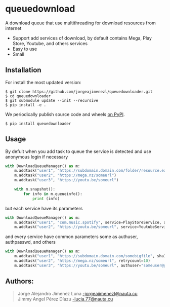 # queuedownload
A download queue that use multithreading for download resources from internet

* Support add services of download, by default contains Mega, Play Store, Youtube, and others services
* Easy to use
* Small

## Installation
For install the most updated version:
```
$ git clone https://github.com/jorgeajimenezl/queuedownloader.git
$ cd queuedownloader
$ git submodule update --init --recursive
$ pip install -e .
```

We periodically publish source code and wheels [on PyPI](https://pypi.python.org/pypi/queuedownloader).
```
$ pip install queuedownloader
```

## Usage
By defult when you add task to queue the service is detected and use anonymous 
login if necessary

```python
with DownloadQueueManager() as m:
    m.addtask("user1", "https://subdomain.domain.com/folder/resource.extension")
    m.addtask("user2", "https://mega.nz/someurl")
    m.addtask("user3", "https://youtu.be/someurl")

    with m.snapshot():
        for info in m.queueinfo():
            print (info)
```

but each service have its parameters

```python
with DownloadQueueManager() as m:
    m.addtask("user1", "com.music.spotify", service=PlayStoreService, authuser="someuser@gmail.com", authpasswd="somerarepassword", sdk_version=24)
    m.addtask("user2", "https://youtu.be/someurl", service=YoutubeService, subtitles=True, quality="720p@60")
```

and every service have common parameters some as authuser, authpasswd, and others

```python
with DownloadQueueManager() as m:
    m.addtask("user1", "https://subdomain.domain.com/somebigfile", sha1="9ccbdefd64d10dc92629e0c3a3dc224285fed9ba")
    m.addtask("user2", "https://mega.nz/someurl", retrycount=10)
    m.addtask("user3", "https://youtu.be/someurl", authuser="someuser@gmail.com", authpasswd="somemostrarepassword")
```

## Authors: 
> Jorge Alejandro Jimenez Luna -jorgeajimenezl@nauta.cu  
> Jimmy Angel Pérez Díazu -lucia.77@nauta.cu
